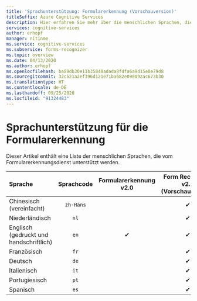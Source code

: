 ```yaml
---
title: 'Sprachunterstützung: Formularerkennung (Vorschauversion)'
titleSuffix: Azure Cognitive Services
description: Hier erfahren Sie mehr über die menschlichen Sprachen, die in der Formularerkennung verfügbar sind.
services: cognitive-services
author: erhopf
manager: nitinme
ms.service: cognitive-services
ms.subservice: forms-recognizer
ms.topic: overview
ms.date: 04/13/2020
ms.author: erhopf
ms.openlocfilehash: ba89db30e11b35840adada8fdfa6a9d15e0e79d8
ms.sourcegitcommit: 32c521a2ef396d121e71ba682e098092ac673b30
ms.translationtype: HT
ms.contentlocale: de-DE
ms.lasthandoff: 09/25/2020
ms.locfileid: "91324483"
---
```

# <a name="language-support-for-form-recognizer"></a>Sprachunterstützung für die Formularerkennung

Dieser Artikel enthält eine Liste der menschlichen Sprachen, die vom Formularerkennungsdienst unterstützt werden.


|Sprache| Sprachcode | Formularerkennung v2.0 | Form Recognizer v2.1 (Vorschauversion)|
|:-----|:----:|:-----:|:---:|
|Chinesisch (vereinfacht) | `zh-Hans`| | ✔ |
|Niederländisch | `nl` | | ✔ |
|Englisch (gedruckt und handschriftlich) | `en` | ✔ | ✔|
|Französisch | `fr` | | ✔ |
|Deutsch | `de` | | ✔ |
|Italienisch | `it` | | ✔ |
|Portugiesisch | `pt` | | ✔ |
|Spanisch | `es` | | ✔ |